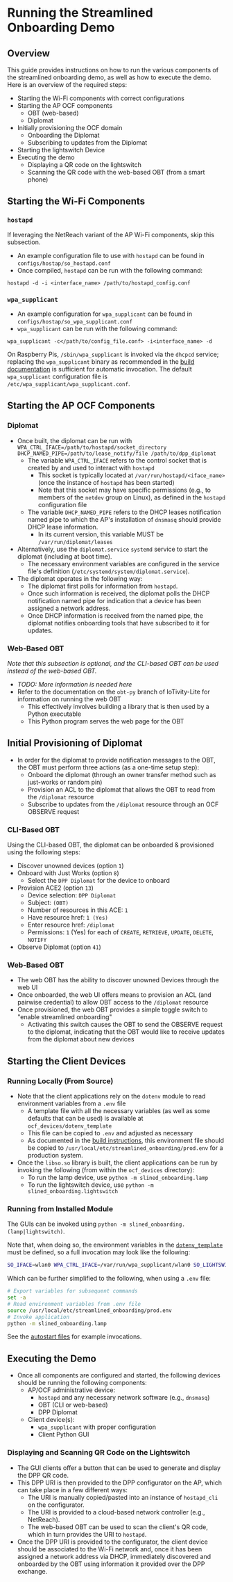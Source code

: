 # Running the Streamlined Onboarding Demo

## Overview

This guide provides instructions on how to run the various components of the
streamlined onboarding demo, as well as how to execute the demo. Here is an
overview of the required steps:

* Starting the Wi-Fi components with correct configurations
* Starting the AP OCF components
  * OBT (web-based)
  * Diplomat
* Initially provisioning the OCF domain
  * Onboarding the Diplomat
  * Subscribing to updates from the Diplomat
* Starting the lightswitch Device
* Executing the demo
  * Displaying a QR code on the lightswitch
  * Scanning the QR code with the web-based OBT (from a smart phone)

## Starting the Wi-Fi Components

### `hostapd`

If leveraging the NetReach variant of the AP Wi-Fi components, skip this
subsection.

* An example configuration file to use with `hostapd` can be found in
  `configs/hostap/so_hostapd.conf`
* Once compiled, `hostapd` can be run with the following command:

```
hostapd -d -i <interface_name> /path/to/hostapd_config.conf
```

### `wpa_supplicant`

* An example configuration for `wpa_supplicant` can be found in
  `configs/hostap/so_wpa_supplicant.conf`
* `wpa_supplicant` can be run with the following command:

```
wpa_supplicant -c</path/to/config_file.conf> -i<interface_name> -d
```

On Raspberry Pis, `/sbin/wpa_supplicant` is invoked via the `dhcpcd` service;
replacing the `wpa_supplicant` binary as recommended in the [build
documentation](./Build.md#recommended-installation-paths) is sufficient for
automatic invocation. The default `wpa_supplicant` configuration file is
`/etc/wpa_supplicant/wpa_supplicant.conf`.

## Starting the AP OCF Components

### Diplomat

* Once built, the diplomat can be run with `WPA_CTRL_IFACE=/path/to/hostapd/socket_directory DHCP_NAMED_PIPE=/path/to/lease_notify/file /path/to/dpp_diplomat`
  * The variable `WPA_CTRL_IFACE` refers to the control socket that is created
    by and used to interact with `hostapd`
    * This socket is typically located at `/var/run/hostapd/<iface_name>` (once
      the instance of `hostapd` has been started)
    * Note that this socket may have specific permissions (e.g., to members of
      the `netdev` group on Linux), as defined in the `hostapd` configuration
      file
  * The variable `DHCP_NAMED_PIPE` refers to the DHCP leases notification named
    pipe to which the AP's installation of `dnsmasq` should provide DHCP lease
    information.
    * In its current version, this variable MUST be `/var/run/diplomat/leases`
* Alternatively, use the `diplomat.service` `systemd` service to start the
  diplomat (including at boot time).
  * The necessary environment variables are configured in the service file's
    definition (`/etc/systemd/system/diplomat.service`).
* The diplomat operates in the following way:
  * The diplomat first polls for information from `hostapd`.
  * Once such information is received, the diplomat polls the DHCP notification
    named pipe for indication that a device has been assigned a network address.
  * Once DHCP information is received from the named pipe, the diplomat notifies
    onboarding tools that have subscribed to it for updates.

### Web-Based OBT

*Note that this subsection is optional, and the CLI-based OBT can be used
instead of the web-based OBT.*

* *TODO: More information is needed here*
* Refer to the documentation on the `obt-py` branch of IoTivity-Lite for
  information on running the web OBT
  * This effectively involves building a library that is then used by a Python
    executable
  * This Python program serves the web page for the OBT

## Initial Provisioning of Diplomat

* In order for the diplomat to provide notification messages to the OBT, the OBT
  must perform three actions (as a one-time setup step):
  * Onboard the diplomat (through an owner transfer method such as just-works or
    random pin)
  * Provision an ACL to the diplomat that allows the OBT to read from the
    `/diplomat` resource
  * Subscribe to updates from the `/diplomat` resource through an OCF OBSERVE
    request

### CLI-Based OBT

Using the CLI-based OBT, the diplomat can be onboarded & provisioned using the
following steps:

* Discover unowned devices (option `1`)
* Onboard with Just Works (option `8`)
  * Select the `DPP Diplomat` for the device to onboard
* Provision ACE2 (option `13`)
  * Device selection: `DPP Diplomat`
  * Subject: `(OBT)`
  * Number of resources in this ACE: `1`
  * Have resource href: `1 (Yes)`
  * Enter resource href: `/diplomat`
  * Permissions: `1` (Yes) for each of `CREATE`, `RETRIEVE`, `UPDATE`, `DELETE`,
    `NOTIFY`
* Observe Diplomat (option `41`)

### Web-Based OBT

* The web OBT has the ability to discover unowned Devices through the web UI
* Once onboarded, the web UI offers means to provision an ACL (and pairwise
  credential) to allow OBT access to the `/diplomat` resource
* Once provisioned, the web OBT provides a simple toggle switch to "enable
  streamlined onboarding"
  * Activating this switch causes the OBT to send the OBSERVE request to the
    diplomat, indicating that the OBT would like to receive updates from the
    diplomat about new devices

## Starting the Client Devices

### Running Locally (From Source)

* Note that the client applications rely on the `dotenv` module to read
  environment variables from a `.env` file
  * A template file with all the necessary variables (as well as some defaults
    that can be used) is available at `ocf_devices/dotenv_template`
  * This file can be copied to `.env` and adjusted as necessary
  * As documented in the [build instructions](./Build.md#recommended-installation-paths),
    this environment file should be copied to
    `/usr/local/etc/streamlined_onboarding/prod.env` for a production system.
* Once the `libso.so` library is built, the client applications can be run by
  invoking the following (from within the `ocf_devices` directory):
  * To run the lamp device, use `python -m slined_onboarding.lamp`
  * To run the lightswitch device, use `python -m slined_onboarding.lightswitch`

### Running from Installed Module

The GUIs can be invoked using `python -m slined_onboarding.(lamp|lightswitch)`.

Note that, when doing so, the environment variables in the [`dotenv_template`](../ocf_devices/dotenv_template)
must be defined, so a full invocation may look like the following:

```sh
SO_IFACE=wlan0 WPA_CTRL_IFACE=/var/run/wpa_supplicant/wlan0 SO_LIGHTSWITCH_CREDS=/var/local/streamlined_onboarding/lightswitch_creds SO_LAMP_CREDS=/var/local/streamlined_onboarding/lamp_creds python -m slined_onboarding.lamp
```

Which can be further simplified to the following, when using a `.env` file:

```sh
# Export variables for subsequent commands
set -a
# Read environment variables from .env file
source /usr/local/etc/streamlined_onboarding/prod.env
# Invoke application
python -m slined_onboarding.lamp
```

See the [autostart files](../ocf_devices/autostart) for example invocations.

## Executing the Demo

* Once all components are configured and started, the following devices should
  be running the following components:
  * AP/OCF administrative device:
    * `hostapd` and any necessary network software (e.g., `dnsmasq`)
    * OBT (CLI or web-based)
    * DPP Diplomat
  * Client device(s):
    * `wpa_supplicant` with proper configuration
    * Client Python GUI

### Displaying and Scanning QR Code on the Lightswitch

* The GUI clients offer a button that can be used to generate and display the
  DPP QR code.
* This DPP URI is then provided to the DPP configurator on the AP, which can
  take place in a few different ways:
  * The URI is manually copied/pasted into an instance of `hostapd_cli` on the
    configurator.
  * The URI is provided to a cloud-based network controller (e.g., NetReach).
  * The web-based OBT can be used to scan the client's QR code, which in turn
    provides the URI to `hostapd`.
* Once the DPP URI is provided to the configurator, the client device should be
  associated to the Wi-Fi network and, once it has been assigned a network
  address via DHCP, immediately discovered and onboarded by the OBT using
  information it provided over the DPP exchange.

